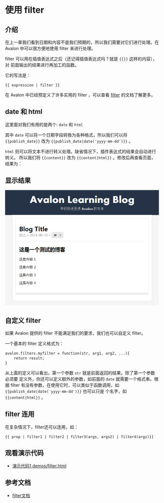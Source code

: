 # 使用 filter

## 介绍

在上一章我们看到日期和内容不是我们预期的，所以我们需要对它们进行处理。在 Avalon
中可以很方便地使用 filter 来进行处理。

filter 可以用在插值表达式之后（还记得插值表达式吗？就是 `{{}}` 这样的内容），对
前面输出的结果进行再加工的函数。

它的写法是：

```
{{ expression | filter }}
```

在 Avalon 中已经预定义了许多实用的 filter ，可以查看 [filter][1] 
的文档了解更多。

## date 和 html

这里面对我们有用的是两个: `date` 和 `html`

其中 `date` 可以将一个日期字段转換为各种格式，所以我们可以将 `{{publish_date}}`
改为 `{{publish_date|date('yyyy-mm-dd')}}` 。

`html` 则可以将文本不进行转义处理。缺省情况下，插件表达式的结果会自动进行转义。
所以我们将 `{{content}}` 改为 `{{content|html}}` 。修改后再查看页面，结果为：

## 显示结果

![](images/filter.png)

## 自定义 filter

如果 Avalon 提供的 filter 不能满足我们的要求，我们也可以自定义 filter。

一个基本的 filter 定义格式为：

```
avalon.filters.myfilter = function(str, arg1, arg2, ...){
    return result;
}
```

从上面的定义可以看出，第一个参数 `str` 就是前面返回的结果。除了第一个参数必须要
定义外，你还可以定义额外的参数，如前面的 `date` 就需要一个格式串。根据 filter
有没有参数，在使用它时，可以类似于函数调用，如 `{{publish_date|date('yyyy-mm-dd')}}` 也可以只是
个名字，如 `{{content|html}}` 。

## filter 连用

在复杂情况下，filter还可以连用，如：

```
{{ prop | filter1 | filter2 | filter3(args, args2) | filter4(args)}}
```

## 观看演示代码

* [演示代码1 demos/filter.html](../demos/filter.html)

## 参考文档

* [filter文档][1]

[1]: http://www.cnblogs.com/rubylouvre/p/3181291.html#top24
